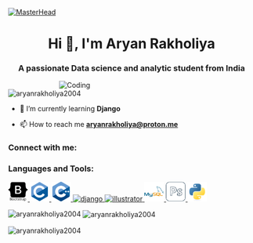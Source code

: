 [![MasterHead](https://img.freepik.com/free-photo/3d-render-network-communications-background-with-plexus-design_1048-13022.jpg?w=996&t=st=1708793307~exp=1708793907~hmac=1cb89a5d16a0220968211247ffc566907fcb8ebffabeba2e0f1b95691fd5bdb1)](https://rishavchanda.io)
<h1 align="center">Hi 👋, I'm Aryan Rakholiya</h1>
<h3 align="center">A passionate Data science and analytic student from India</h3>

<img align="right" alt="Coding" width="400" src="https://img.freepik.com/free-vector/people-analyzing-financial-charts-virtual-interface_1262-19289.jpg?w=996&t=st=1708793605~exp=1708794205~hmac=2bf4719b8087b20b5cf7d4a3a84d542d5f3f20b810973c21264cf4c352b22dfb">

<p align="left"> <img src="https://komarev.com/ghpvc/?username=aryanrakholiya2004&label=Profile%20views&color=0e75b6&style=flat" alt="aryanrakholiya2004" /> </p>

- 🌱 I’m currently learning **Django**

- 📫 How to reach me **aryanrakholiya@proton.me**

<h3 align="left">Connect with me:</h3>
<p align="left">
</p>

<h3 align="left">Languages and Tools:</h3>
<p align="left"> <a href="https://getbootstrap.com" target="_blank" rel="noreferrer"> <img src="https://raw.githubusercontent.com/devicons/devicon/master/icons/bootstrap/bootstrap-plain-wordmark.svg" alt="bootstrap" width="40" height="40"/> </a> <a href="https://www.cprogramming.com/" target="_blank" rel="noreferrer"> <img src="https://raw.githubusercontent.com/devicons/devicon/master/icons/c/c-original.svg" alt="c" width="40" height="40"/> </a> <a href="https://www.w3schools.com/cpp/" target="_blank" rel="noreferrer"> <img src="https://raw.githubusercontent.com/devicons/devicon/master/icons/cplusplus/cplusplus-original.svg" alt="cplusplus" width="40" height="40"/> </a> <a href="https://www.djangoproject.com/" target="_blank" rel="noreferrer"> <img src="https://cdn.worldvectorlogo.com/logos/django.svg" alt="django" width="40" height="40"/> </a> <a href="https://www.adobe.com/in/products/illustrator.html" target="_blank" rel="noreferrer"> <img src="https://www.vectorlogo.zone/logos/adobe_illustrator/adobe_illustrator-icon.svg" alt="illustrator" width="40" height="40"/> </a> <a href="https://www.mysql.com/" target="_blank" rel="noreferrer"> <img src="https://raw.githubusercontent.com/devicons/devicon/master/icons/mysql/mysql-original-wordmark.svg" alt="mysql" width="40" height="40"/> </a> <a href="https://www.photoshop.com/en" target="_blank" rel="noreferrer"> <img src="https://raw.githubusercontent.com/devicons/devicon/master/icons/photoshop/photoshop-line.svg" alt="photoshop" width="40" height="40"/> </a> <a href="https://www.python.org" target="_blank" rel="noreferrer"> <img src="https://raw.githubusercontent.com/devicons/devicon/master/icons/python/python-original.svg" alt="python" width="40" height="40"/> </a> </p>

<p><img align="left" src="https://github-readme-stats.vercel.app/api/top-langs?username=aryanrakholiya2004&show_icons=true&locale=en&layout=compact" alt="aryanrakholiya2004" /></p>

<p>&nbsp;<img align="center" src="https://github-readme-stats.vercel.app/api?username=aryanrakholiya2004&show_icons=true&locale=en" alt="aryanrakholiya2004" /></p>

<p><img align="center" src="https://github-readme-streak-stats.herokuapp.com/?user=aryanrakholiya2004&" alt="aryanrakholiya2004" /></p>
